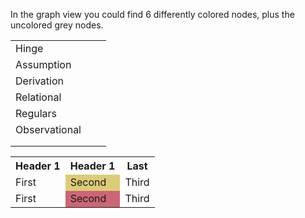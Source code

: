 In the graph view you could find 6 differently colored nodes, plus the uncolored grey nodes. 


|               |     |     |
| ------------- | --- | --- |
| Hinge         |     |     |
| Assumption    |     |     |
| Derivation    |     |     |
| Relational    |     |     |
| Regulars      |     |     |
| Observational |     |     |
|               |     |     |
|               |     |     |


<table>
  <tr>
    <th>Header 1</th>
    <th>Header 1</th>
    <th>Last</th>
  </tr>
<tr>
    <td>First</td>
    <td style="background-color:#DDCC77">Second</td>
    <td>Third</td>
  </tr>
  <tr>
    <td>First</td>
    <td style="background-color:#CC6677">Second</td>
    <td>Third</td>
</tr>

</table>
